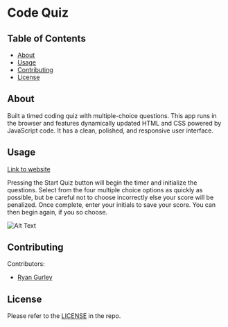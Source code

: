 # Code Quiz



## Table of Contents

- [About](#about)
- [Usage](#usage)
- [Contributing](#contributing)
- [License](#license)

## About

Built a timed coding quiz with multiple-choice questions. This app runs in the browser and features dynamically updated HTML and CSS powered by JavaScript code. It has a clean, polished, and responsive user interface.


## Usage


[Link to website](https://gurleyryan.github.io/code-quiz/)

Pressing the Start Quiz button will begin the timer and initialize the questions. Select from the four multiple choice options as quickly as possible, but be careful not to choose incorrectly else your score will be penalized. Once complete, enter your initials to save your score. You can then begin again, if you so choose.

![Alt Text](assets/WebsiteScreenshot.gif "Website Screenshot")

## Contributing

Contributors: <br />

- [Ryan Gurley](https://github.com/gurleyryan)


## License

Please refer to the [LICENSE](https://github.com/gurleyryan/code-quiz?tab=MIT-1-ov-file#readme) in the repo.
